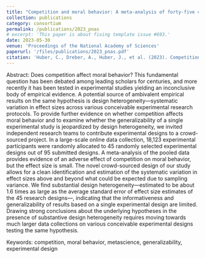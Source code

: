 ```yaml
---
title: "Competition and moral behavior: A meta-analysis of forty-five crowd-sourced experimental designs"
collection: publications
category: consortium
permalink: /publications/2023_pnas
# excerpt: 'This paper is about fixing template issue #693.'
date: 2023-05-30
venue: 'Proceedings of the National Academy of Sciences'
paperurl: '/files/publications/2023_pnas.pdf'
citation: 'Huber, C., Dreber, A., Huber, J., et al. (2023). Competition and moral behavior: A meta-analysis of forty-five crowd-sourced experimental designs. <i>Proceedings of the National Academy of Sciences</i>. 120 (23), 1–10.'
---
```


Abstract: Does competition affect moral behavior? This fundamental question has been debated among leading scholars for centuries, and more recently it has been tested in experimental studies yielding an inconclusive body of empirical evidence. A potential source of ambivalent empirical results on the same hypothesis is design heterogeneity—systematic variation in effect sizes across various conceivable experimental research protocols. To provide further evidence on whether competition affects moral behavior and to examine whether the generalizability of a single experimental study is jeopardized by design heterogeneity, we invited independent research teams to contribute experimental designs to a crowd-sourced project. In a large-scale online data collection, 18,123 experimental participants were randomly allocated to 45 randomly selected experimental designs out of 95 submitted designs. A meta-analysis of the pooled data provides evidence of an adverse effect of competition on moral behavior, but the effect size is small. The novel crowd-sourced design of our study allows for a clean identification and estimation of the systematic variation in effect sizes above and beyond what could be expected due to sampling variance. We find substantial design heterogeneity—estimated to be about 1.6 times as large as the average standard error of effect size estimates of the 45 research designs—, indicating that the informativeness and generalizability of results based on a single experimental design are limited. Drawing strong conclusions about the underlying hypotheses in the presence of substantive design heterogeneity requires moving towards much larger data collections on various conceivable experimental designs testing the same hypothesis.

Keywords: competition, moral behavior, metascience, generalizability, experimental design
<!-- JEL Codes: C72, D01, D82, K14 -->

<!-- Presented at: Experimental Finance (Sofia, 2023), Young Economists' Meeting (Brno, 2023) -->

<!-- Data: Full data and preanalysis plan can be found on [OSF](https://osf.io/r6anc/?view_only=547c817285ff41eaaab808275a933855). -->